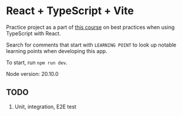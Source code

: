# React + TypeScript + Vite

Practice project as a part of [this course](https://udemy.com/course/react-typescript-the-practical-guide) on best practices when using TypeScript with React.

Search for comments that start with `LEARNING POINT` to look up notable learning points when developing this app.

To start, run `npm run dev`.

Node version: 20.10.0

## TODO

1. Unit, integration, E2E test
